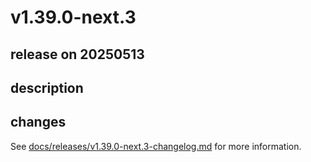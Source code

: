 # v1.39.0-next.3

## release on 20250513

## description

## changes

See <a href="https://github.com/backstage/backstage/blob/master/docs/releases/v1.39.0-next.3-changelog.md">docs/releases/v1.39.0-next.3-changelog.md</a> for more information.


